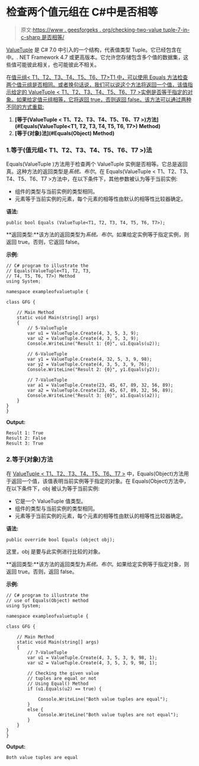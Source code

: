# 检查两个值元组<t1>在 C#中是否相等</t1>

> 原文:[https://www . geesforgeks . org/checking-two-value tuple-7-in-c-sharp 是否相等/](https://www.geeksforgeeks.org/checking-if-two-valuetuple-7-are-equal-or-not-in-c-sharp/)

[ValueTuple](https://www.geeksforgeeks.org/valuetuple-in-c-sharp/) 是 C# 7.0 中引入的一个结构，代表值类型 Tuple。它已经包含在中。. NET Framework 4.7 或更高版本。它允许您存储包含多个值的数据集，这些值可能彼此相关，也可能彼此不相关。

在[值元组< T1、T2、T3、T4、T5、T6、T7>T1 中，可以使用 Equals 方法检查两个值元组是否相同。或者换句话说，我们可以说这个方法将返回一个值，该值指示给定的 ValueTuple < T1、T2、T3、T4、T5、T6、T7 >实例是否等于指定的对象。如果给定值元组相等，它将返回 true，否则返回 false。该方法可以通过两种不同的方式重载:](https://www.geeksforgeeks.org/c-sharp-valuetuple-7-struct/)

1.  **[等于(ValueTuple < T1、T2、T3、T4、T5、T6、T7 >)方法](#Equals(ValueTuple<T1, T2, T3, T4, T5, T6, T7>) Method)**
2.  **[等于(对象)法](#Equals(Object) Method)**

### 1.等于(值元组< T1、T2、T3、T4、T5、T6、T7 >)法

Equals(ValueTuple <t1 t2="" t3="" t4="" t5="" t6="" t7="">)方法用于检查两个 ValueTuple <t1 t2="" t3="" t4="" t5="" t6="" t7="">实例是否相等。它总是返回真。这种方法的返回类型是*系统。布尔*。在 Equals(ValueTuple < T1、T2、T3、T4、T5、T6、T7 >方法中，在以下条件下，其他参数被认为等于当前实例:</t1></t1>

*   组件的类型与当前实例的类型相同。
*   元素等于当前实例的元素，每个元素的相等性由默认的相等性比较器确定。

**语法:**

```
public bool Equals (ValueTuple<T1, T2, T3, T4, T5, T6, T7>);
```

**返回类型:**该方法的返回类型为*系统。布尔*。如果给定实例等于指定实例，则返回 true。否则，它返回 false。

**示例:**

```
// C# program to illustrate the 
// Equals(ValueTuple<T1, T2, T3,
// T4, T5, T6, T7>) Method
using System;

namespace exampleofvaluetuple {

class GFG {

    // Main Method
    static void Main(string[] args)
    {
        // 5-ValueTuple
        var u1 = ValueTuple.Create(4, 3, 5, 3, 9);
        var u2 = ValueTuple.Create(4, 3, 5, 3, 9);
        Console.WriteLine("Result 1: {0}", u1.Equals(u2));

        // 6-ValueTuple
        var y1 = ValueTuple.Create(4, 32, 5, 3, 9, 98);
        var y2 = ValueTuple.Create(4, 3, 5, 3, 9, 76);
        Console.WriteLine("Result 2: {0}", y1.Equals(y2));

        // 7-ValueTuple
        var a1 = ValueTuple.Create(23, 45, 67, 89, 32, 56, 89);
        var a2 = ValueTuple.Create(23, 45, 67, 89, 32, 56, 89);
        Console.WriteLine("Result 3: {0}", a1.Equals(a2));
    }
}
}
```

**Output:**

```
Result 1: True
Result 2: False
Result 3: True

```

### 2.等于(对象)方法

在 [ValueTuple < T1、T2、T3、T4、T5、T6、T7 >](https://www.geeksforgeeks.org/c-sharp-valuetuple-7-struct/) 中，Equals(Object)方法用于返回一个值，该值表明当前实例等于指定的对象。在 Equals(Object)方法中，在以下条件下，obj 被认为等于当前实例:

*   它是一个 ValueTuple 值类型。
*   组件的类型与当前实例的类型相同。
*   元素等于当前实例的元素，每个元素的相等性由默认的相等性比较器确定。

**语法:**

```
public override bool Equals (object obj);
```

这里，obj 是要与此实例进行比较的对象。

**返回类型:**该方法的返回类型为*系统。布尔*。如果给定实例等于指定对象，则返回 true。否则，返回 false。

**示例:**

```
// C# program to illustrate the 
// use of Equals(Object) method
using System;

namespace exampleofvaluetuple {

class GFG {

    // Main Method
    static void Main(string[] args)
    {
        // 7-ValueTuple
        var u1 = ValueTuple.Create(4, 3, 5, 3, 9, 98, 1);
        var u2 = ValueTuple.Create(4, 3, 5, 3, 9, 98, 1);

        // Checking the given value 
        // tuples are equal or not
        // Using Equal() Method
        if (u1.Equals(u2) == true) {

            Console.WriteLine("Both value tuples are equal");
        }
        else {
            Console.WriteLine("Both value tuples are not equal");
        }
    }
}
}
```

**Output:**

```
Both value tuples are equal

```